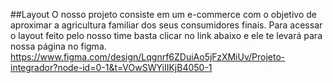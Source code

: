 ##Layout
O nosso projeto consiste em um e-commerce com o objetivo de aproximar a agricultura familiar dos seus consumidores finais.
Para acessar o layout feito pelo nosso time basta clicar no link abaixo e ele te levará para nossa página no figma. 
https://www.figma.com/design/Lqgnrf6ZDuiAo5jFzXMiUv/Projeto-integrador?node-id=0-1&t=VOwSWYiIIKjB4050-1

